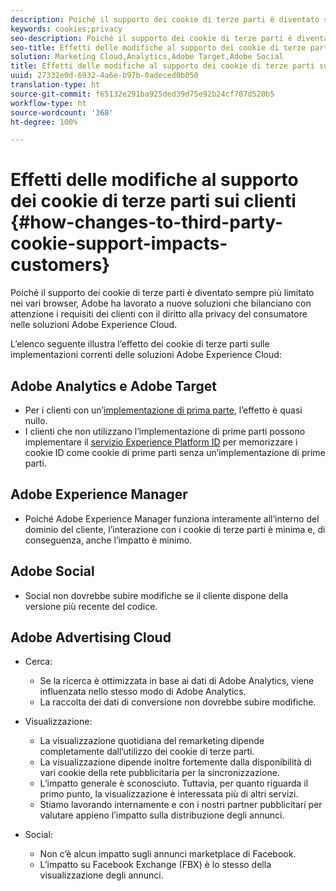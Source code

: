 ```yaml
---
description: Poiché il supporto dei cookie di terze parti è diventato sempre più limitato nei vari browser, Adobe ha lavorato a nuove soluzioni che bilanciano con attenzione i requisiti dei clienti con il diritto alla privacy del consumatore nelle soluzioni Adobe Experience Cloud.
keywords: cookies;privacy
seo-description: Poiché il supporto dei cookie di terze parti è diventato sempre più limitato nei vari browser, Adobe ha lavorato a nuove soluzioni che bilanciano con attenzione i requisiti dei clienti con il diritto alla privacy del consumatore nelle soluzioni Adobe Experience Cloud.
seo-title: Effetti delle modifiche al supporto dei cookie di terze parti sui clienti
solution: Marketing Cloud,Analytics,Adobe Target,Adobe Social
title: Effetti delle modifiche al supporto dei cookie di terze parti sui clienti
uuid: 27332e0d-6932-4a6e-b97b-0adeced0b050
translation-type: ht
source-git-commit: f65132e291ba925ded39d75e92b24cf707d520b5
workflow-type: ht
source-wordcount: '368'
ht-degree: 100%

---
```



# Effetti delle modifiche al supporto dei cookie di terze parti sui clienti {#how-changes-to-third-party-cookie-support-impacts-customers}

Poiché il supporto dei cookie di terze parti è diventato sempre più limitato nei vari browser, Adobe ha lavorato a nuove soluzioni che bilanciano con attenzione i requisiti dei clienti con il diritto alla privacy del consumatore nelle soluzioni Adobe Experience Cloud.

L’elenco seguente illustra l’effetto dei cookie di terze parti sulle implementazioni correnti delle soluzioni Adobe Experience Cloud:

## Adobe Analytics e Adobe Target

* Per i clienti con un’[implementazione di prima parte](/help/interface/cookies/cookies-first-party.md), l’effetto è quasi nullo.
* I clienti che non utilizzano l’implementazione di prime parti possono implementare il [servizio Experience Platform ID](https://docs.adobe.com/content/help/it-IT/id-service/using/implementation/implementation-guides.html) per memorizzare i cookie ID come cookie di prime parti senza un’implementazione di prime parti.

## Adobe Experience Manager

* Poiché Adobe Experience Manager funziona interamente all’interno del dominio del cliente, l’interazione con i cookie di terze parti è minima e, di conseguenza, anche l’impatto è minimo.

## Adobe Social

* Social non dovrebbe subire modifiche se il cliente dispone della versione più recente del codice.

## Adobe Advertising Cloud

* Cerca:

   * Se la ricerca è ottimizzata in base ai dati di Adobe Analytics, viene influenzata nello stesso modo di Adobe Analytics.
   * La raccolta dei dati di conversione non dovrebbe subire modifiche.

* Visualizzazione:

   * La visualizzazione quotidiana del remarketing dipende completamente dall’utilizzo dei cookie di terze parti.
   * La visualizzazione dipende inoltre fortemente dalla disponibilità di vari cookie della rete pubblicitaria per la sincronizzazione.
   * L’impatto generale è sconosciuto. Tuttavia, per quanto riguarda il primo punto, la visualizzazione è interessata più di altri servizi.
   * Stiamo lavorando internamente e con i nostri partner pubblicitari per valutare appieno l’impatto sulla distribuzione degli annunci.

* Social:

   * Non c’è alcun impatto sugli annunci marketplace di Facebook.
   * L’impatto su Facebook Exchange (FBX) è lo stesso della visualizzazione degli annunci.
